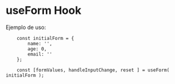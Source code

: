 # useForm Hook

Ejemplo de uso:
```
    const initialForm = {
        name: '',
        age: 0,
        email: ''
    };

    const [formValues, handleInputChange, reset ] = useForm( initialForm );
```